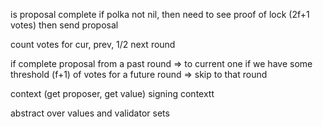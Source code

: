 is proposal complete
if polka not nil, then need to see proof of lock (2f+1 votes)
then send proposal

count votes for cur, prev, 1/2 next round

if complete proposal from a past round => to current one
if we have some threshold (f+1) of votes for a future round => skip to that round

context (get proposer, get value)
signing contextt

abstract over values and validator sets
